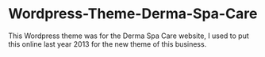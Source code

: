 Wordpress-Theme-Derma-Spa-Care
==============================

This Wordpress theme was for the Derma Spa Care website, I used to put this online last year 2013 for the new theme of this business. 
